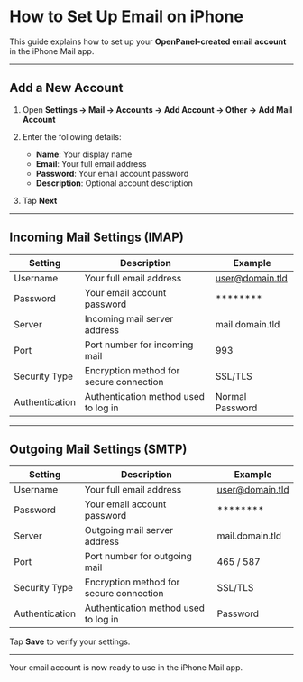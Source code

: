 # How to Set Up Email on iPhone

This guide explains how to set up your **OpenPanel-created email account** in the iPhone Mail app.

---

## Add a New Account

1. Open **Settings → Mail → Accounts → Add Account → Other → Add Mail Account**  

2. Enter the following details:  
   - **Name**: Your display name  
   - **Email**: Your full email address  
   - **Password**: Your email account password  
   - **Description**: Optional account description  
   
3. Tap **Next**

---

## Incoming Mail Settings (IMAP)

| Setting        | Description                                      | Example                          |
|----------------|--------------------------------------------------|----------------------------------|
| Username       | Your full email address                          | user@domain.tld                  |
| Password       | Your email account password                      | ********                         |
| Server         | Incoming mail server address                     | mail.domain.tld                  |
| Port           | Port number for incoming mail                    | 993                              |
| Security Type  | Encryption method for secure connection          | SSL/TLS                          |
| Authentication | Authentication method used to log in             | Normal Password                  |

---

## Outgoing Mail Settings (SMTP)

| Setting        | Description                                      | Example                          |
|----------------|--------------------------------------------------|----------------------------------|
| Username       | Your full email address                          | user@domain.tld                  |
| Password       | Your email account password                      | ********                         |
| Server         | Outgoing mail server address                     | mail.domain.tld                  |
| Port           | Port number for outgoing mail                    | 465 / 587                        |
| Security Type  | Encryption method for secure connection          | SSL/TLS                          |
| Authentication | Authentication method used to log in             | Password                         |

Tap **Save** to verify your settings.  

---

Your email account is now ready to use in the iPhone Mail app.
